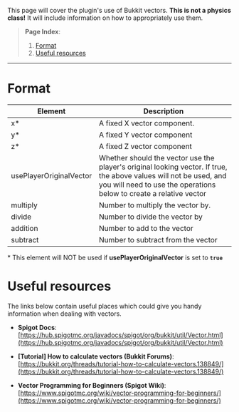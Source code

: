 This page will cover the plugin's use of Bukkit vectors. **This is not a physics class!** It will include information on how to appropriately use them.

> **Page Index**:
> 1. [Format](https://github.com/SpleefX/SpleefX/wiki/Understand-vectors#format)
> 2. [Useful resources](https://github.com/SpleefX/SpleefX/wiki/Understand-vectors#Useful-resources)
---

# Format
| Element | Description |
|--|--|
| x* | A fixed X vector component. |
| y* | A fixed Y vector component |
| z* | A fixed Z vector component |
| usePlayerOriginalVector | Whether should the vector use the player's original looking vector. If true, the above values will not be used, and you will need to use the operations below to create a relative vector |
| multiply | Number to multiply the vector by. |
| divide | Number to divide the vector by |
| addition | Number to add to the vector |
| subtract | Number to subtract from the vector |

\* This element will NOT be used if **usePlayerOriginalVector** is set to **`true`**

# Useful resources
The links below contain useful places which could give you handy information when dealing with vectors.

 - **Spigot Docs**: [https://hub.spigotmc.org/javadocs/spigot/org/bukkit/util/Vector.html](https://hub.spigotmc.org/javadocs/spigot/org/bukkit/util/Vector.html)
 
 - **[Tutorial] How to calculate vectors (Bukkit Forums)**: [https://bukkit.org/threads/tutorial-how-to-calculate-vectors.138849/](https://bukkit.org/threads/tutorial-how-to-calculate-vectors.138849/)
 
 - **Vector Programming for Beginners (Spigot Wiki)**: [https://www.spigotmc.org/wiki/vector-programming-for-beginners/](https://www.spigotmc.org/wiki/vector-programming-for-beginners/)